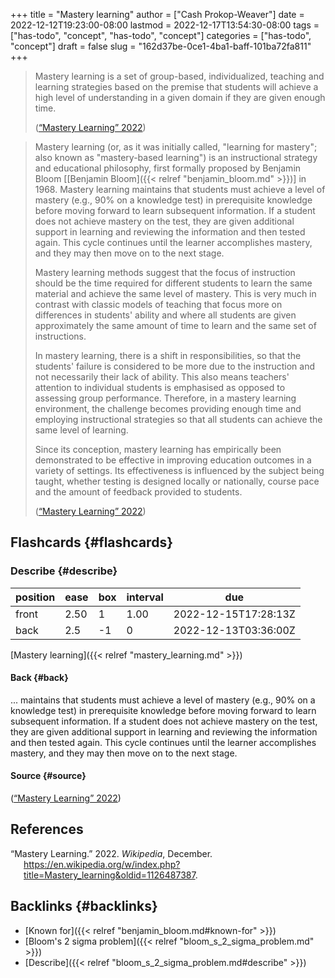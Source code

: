 +++
title = "Mastery learning"
author = ["Cash Prokop-Weaver"]
date = 2022-12-12T19:23:00-08:00
lastmod = 2022-12-17T13:54:30-08:00
tags = ["has-todo", "concept", "has-todo", "concept"]
categories = ["has-todo", "concept"]
draft = false
slug = "162d37be-0ce1-4ba1-baff-101ba72fa811"
+++

> Mastery learning is a set of group-based, individualized, teaching and learning strategies based on the premise that students will achieve a high level of understanding in a given domain if they are given enough time.
>
> (<a href="#citeproc_bib_item_1">“Mastery Learning” 2022</a>)

<!--quoteend-->

> Mastery learning (or, as it was initially called, "learning for mastery"; also known as "mastery-based learning") is an instructional strategy and educational philosophy, first formally proposed by Benjamin Bloom [[Benjamin Bloom]({{< relref "benjamin_bloom.md" >}})] in 1968. Mastery learning maintains that students must achieve a level of mastery (e.g., 90% on a knowledge test) in prerequisite knowledge before moving forward to learn subsequent information. If a student does not achieve mastery on the test, they are given additional support in learning and reviewing the information and then tested again. This cycle continues until the learner accomplishes mastery, and they may then move on to the next stage.
>
> Mastery learning methods suggest that the focus of instruction should be the time required for different students to learn the same material and achieve the same level of mastery. This is very much in contrast with classic models of teaching that focus more on differences in students' ability and where all students are given approximately the same amount of time to learn and the same set of instructions.
>
> In mastery learning, there is a shift in responsibilities, so that the students' failure is considered to be more due to the instruction and not necessarily their lack of ability. This also means teachers' attention to individual students is emphasised as opposed to assessing group performance. Therefore, in a mastery learning environment, the challenge becomes providing enough time and employing instructional strategies so that all students can achieve the same level of learning.
>
> Since its conception, mastery learning has empirically been demonstrated to be effective in improving education outcomes in a variety of settings. Its effectiveness is influenced by the subject being taught, whether testing is designed locally or nationally, course pace and the amount of feedback provided to students.
>
> (<a href="#citeproc_bib_item_1">“Mastery Learning” 2022</a>)


## Flashcards {#flashcards}


### Describe {#describe}

| position | ease | box | interval | due                  |
|----------|------|-----|----------|----------------------|
| front    | 2.50 | 1   | 1.00     | 2022-12-15T17:28:13Z |
| back     | 2.5  | -1  | 0        | 2022-12-13T03:36:00Z |

[Mastery learning]({{< relref "mastery_learning.md" >}})


#### Back {#back}

... maintains that students must achieve a level of mastery (e.g., 90% on a knowledge test) in prerequisite knowledge before moving forward to learn subsequent information. If a student does not achieve mastery on the test, they are given additional support in learning and reviewing the information and then tested again. This cycle continues until the learner accomplishes mastery, and they may then move on to the next stage.


#### Source {#source}

(<a href="#citeproc_bib_item_1">“Mastery Learning” 2022</a>)

## References

<style>.csl-entry{text-indent: -1.5em; margin-left: 1.5em;}</style><div class="csl-bib-body">
  <div class="csl-entry"><a id="citeproc_bib_item_1"></a>“Mastery Learning.” 2022. <i>Wikipedia</i>, December. <a href="https://en.wikipedia.org/w/index.php?title=Mastery_learning&oldid=1126487387">https://en.wikipedia.org/w/index.php?title=Mastery_learning&#38;oldid=1126487387</a>.</div>
</div>


## Backlinks {#backlinks}

-   [Known for]({{< relref "benjamin_bloom.md#known-for" >}})
-   [Bloom's 2 sigma problem]({{< relref "bloom_s_2_sigma_problem.md" >}})
-   [Describe]({{< relref "bloom_s_2_sigma_problem.md#describe" >}})
